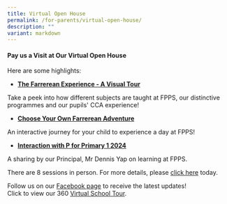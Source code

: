 ```yaml
---
title: Virtual Open House
permalink: /for-parents/virtual-open-house/
description: ""
variant: markdown
---
```

#### Pay us a Visit at Our Virtual Open House

  
Here are some highlights:  

*   **[The Farrerean Experience - A Visual Tour](https://sites.google.com/moe.edu.sg/openhouse2023/home)**

Take a peek into how different subjects are taught at FPPS, our distinctive programmes and our pupils' CCA experience!

*   **[Choose Your Own Farrerean Adventure](https://docs.google.com/forms/d/e/1FAIpQLSdPBbFhKu8mBnRiGsL68QTUA-wtTHxsvdAqKeiO9QRUrpfzqg/viewform)**

An interactive journey for your child to experience a day at FPPS!

*   **[Interaction with P for Primary 1 2024](https://go.gov.sg/2024ptalk)**

A sharing by our Principal, Mr Dennis Yap on learning at FPPS.

There are 8 sessions in person. For more details, please&nbsp;[click here](https://go.gov.sg/2024ptalk)&nbsp;today.  
   

Follow us on our&nbsp;[Facebook page](https://www.facebook.com/FarrerParkPrimary/)&nbsp;to receive the latest updates!
<br>
Click to view our 360 [Virtual School Tour](https://3d.vthere.sg/tour/fpps).